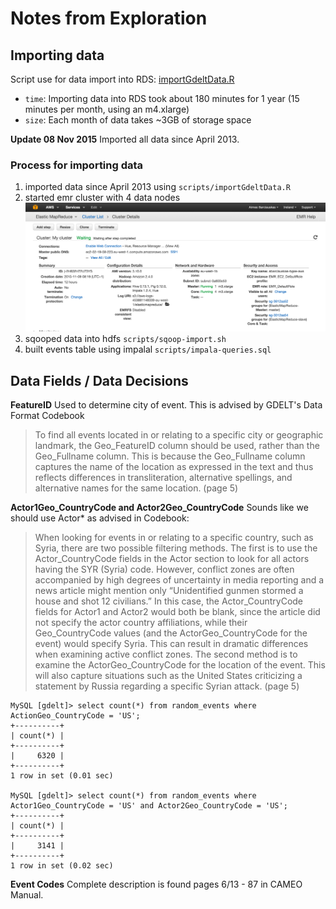 # Notes from Exploration

## Importing data

Script use for data import into RDS: [importGdeltData.R](../scripts/importGdeltData.R)

* `time`: Importing data into RDS took about 180 minutes for 1 year (15 minutes per month, using an m4.xlarge)
* `size`: Each month of data takes ~3GB of storage space

**Update 08 Nov 2015** Imported all data since April 2013.

### Process for importing data

1. imported data since April 2013 using `scripts/importGdeltData.R`
2. started emr cluster with 4 data nodes ![cluster configuration](cluster-config.png)
3. sqooped data into hdfs `scripts/sqoop-import.sh`
4. built events table using impalal `scripts/impala-queries.sql`

## Data Fields / Data Decisions

**FeatureID** Used to determine city of event. This is advised by GDELT's Data Format Codebook

> To find all events located in or relating to a specific city or geographic landmark, the Geo_FeatureID column should be used, rather than the Geo_Fullname column. This is because the Geo_Fullname column captures the name of the location as expressed in the text and thus reflects differences in transliteration, alternative spellings, and alternative names for the same location. (page 5)

**Actor1Geo\_CountryCode and Actor2Geo\_CountryCode** Sounds like we should use Actor* as advised in Codebook:

> When looking for events in or relating to a specific country, such as Syria, there are two possible filtering methods. The first is to use the Actor_CountryCode fields in the Actor section to look for all actors having the SYR (Syria) code. However, conflict zones are often accompanied by high degrees of uncertainty in media reporting and a news article might mention only “Unidentified gunmen stormed a house and shot 12 civilians.” In this case, the Actor_CountryCode fields for Actor1 and Actor2 would both be blank, since the article did not specify the actor country affiliations, while their Geo_CountryCode values (and the ActorGeo_CountryCode for the event) would specify Syria. This can result in dramatic differences when examining active conflict zones. The second method is to examine the ActorGeo_CountryCode for the location of the event. This will also capture situations such as the United States criticizing a statement by Russia regarding a specific Syrian attack. (page 5)

```mysql
MySQL [gdelt]> select count(*) from random_events where ActionGeo_CountryCode = 'US';
+----------+
| count(*) |
+----------+
|     6320 |
+----------+
1 row in set (0.01 sec)

MySQL [gdelt]> select count(*) from random_events where Actor1Geo_CountryCode = 'US' and Actor2Geo_CountryCode = 'US';
+----------+
| count(*) |
+----------+
|     3141 |
+----------+
1 row in set (0.02 sec)
```

**Event Codes** Complete description is found pages 6/13 - 87 in CAMEO Manual.

